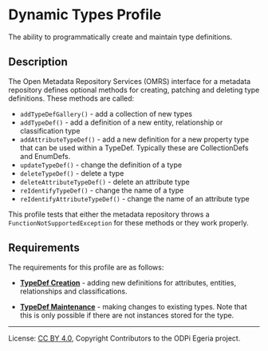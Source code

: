 <!-- SPDX-License-Identifier: CC-BY-4.0 -->
<!-- Copyright Contributors to the ODPi Egeria project. -->

# Dynamic Types Profile

The ability to programmatically create and maintain type definitions.

## Description

The Open Metadata Repository Services (OMRS) interface for a metadata
repository defines optional methods for creating, patching and deleting
type definitions.  These methods are called:

* `addTypeDefGallery()` - add a collection of new types
* `addTypeDef()` - add a definition of a new entity, relationship or classification type
* `addAttributeTypeDef()` - add a new definition for a new property type that can be
used within a TypeDef.  Typically these are CollectionDefs and EnumDefs.
* `updateTypeDef()` - change the definition of a type
* `deleteTypeDef()` - delete a type
* `deleteAttributeTypeDef()` - delete an attribute type
* `reIdentifyTypeDef()` - change the name of a type
* `reIdentifyAttributeTypeDef()` - change the name of an attribute type

This profile tests that either the metadata repository throws a
`FunctionNotSupportedException` for these methods or they work properly.

## Requirements

The requirements for this profile are as follows:

* **[TypeDef Creation](type-def-add)** - adding new definitions for attributes,
entities, relationships and classifications.

* **[TypeDef Maintenance](type-def-maintenance)** - making changes to existing
types.  Note that this is only possible if there are not instances stored for the
type.


----
License: [CC BY 4.0](https://creativecommons.org/licenses/by/4.0/),
Copyright Contributors to the ODPi Egeria project.